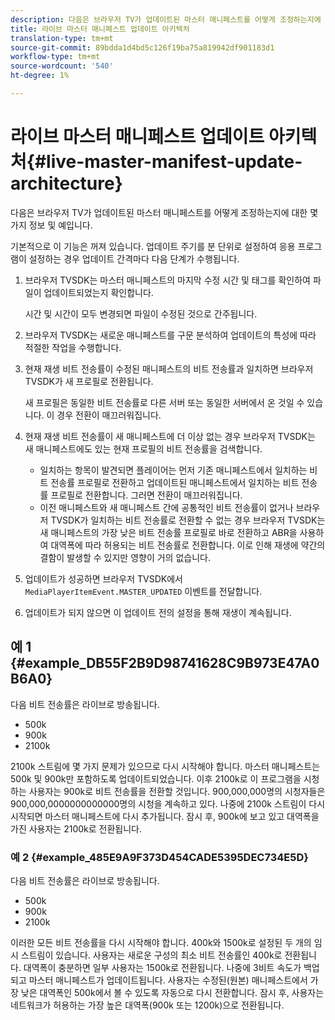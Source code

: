 ```yaml
---
description: 다음은 브라우저 TV가 업데이트된 마스터 매니페스트를 어떻게 조정하는지에 대한 몇 가지 정보 및 예입니다.
title: 라이브 마스터 매니페스트 업데이트 아키텍처
translation-type: tm+mt
source-git-commit: 89bdda1d4bd5c126f19ba75a819942df901183d1
workflow-type: tm+mt
source-wordcount: '540'
ht-degree: 1%

---
```



# 라이브 마스터 매니페스트 업데이트 아키텍처{#live-master-manifest-update-architecture}

다음은 브라우저 TV가 업데이트된 마스터 매니페스트를 어떻게 조정하는지에 대한 몇 가지 정보 및 예입니다.

기본적으로 이 기능은 꺼져 있습니다. 업데이트 주기를 분 단위로 설정하여 응용 프로그램이 설정하는 경우 업데이트 간격마다 다음 단계가 수행됩니다.

1. 브라우저 TVSDK는 마스터 매니페스트의 마지막 수정 시간 및 태그를 확인하여 파일이 업데이트되었는지 확인합니다.

   시간 및 시간이 모두 변경되면 파일이 수정된 것으로 간주됩니다.
1. 브라우저 TVSDK는 새로운 매니페스트를 구문 분석하여 업데이트의 특성에 따라 적절한 작업을 수행합니다.
1. 현재 재생 비트 전송률이 수정된 매니페스트의 비트 전송률과 일치하면 브라우저 TVSDK가 새 프로필로 전환됩니다.

   새 프로필은 동일한 비트 전송률로 다른 서버 또는 동일한 서버에서 온 것일 수 있습니다. 이 경우 전환이 매끄러워집니다.
1. 현재 재생 비트 전송률이 새 매니페스트에 더 이상 없는 경우 브라우저 TVSDK는 새 매니페스트에도 있는 현재 프로필의 비트 전송률을 검색합니다.

   * 일치하는 항목이 발견되면 플레이어는 먼저 기존 매니페스트에서 일치하는 비트 전송률 프로필로 전환하고 업데이트된 매니페스트에서 일치하는 비트 전송률 프로필로 전환합니다. 그러면 전환이 매끄러워집니다.
   * 이전 매니페스트와 새 매니페스트 간에 공통적인 비트 전송률이 없거나 브라우저 TVSDK가 일치하는 비트 전송률로 전환할 수 없는 경우 브라우저 TVSDK는 새 매니페스트의 가장 낮은 비트 전송률 프로필로 바로 전환하고 ABR을 사용하여 대역폭에 따라 허용되는 비트 전송률로 전환합니다. 이로 인해 재생에 약간의 결함이 발생할 수 있지만 영향이 거의 없습니다.

1. 업데이트가 성공하면 브라우저 TVSDK에서 `MediaPlayerItemEvent.MASTER_UPDATED` 이벤트를 전달합니다.
1. 업데이트가 되지 않으면 이 업데이트 전의 설정을 통해 재생이 계속됩니다.

## 예 1 {#example_DB55F2B9D98741628C9B973E47A0B6A0}

다음 비트 전송률은 라이브로 방송됩니다.

* 500k
* 900k
* 2100k

2100k 스트림에 몇 가지 문제가 있으므로 다시 시작해야 합니다. 마스터 매니페스트는 500k 및 900k만 포함하도록 업데이트되었습니다. 이후 2100k로 이 프로그램을 시청하는 사용자는 900k로 비트 전송률을 전환할 것입니다. 900,000,000명의 시청자들은 900,000,0000000000000명의 시청을 계속하고 있다. 나중에 2100k 스트림이 다시 시작되면 마스터 매니페스트에 다시 추가됩니다. 잠시 후, 900k에 보고 있고 대역폭을 가진 사용자는 2100k로 전환됩니다.

### 예 2 {#example_485E9A9F373D454CADE5395DEC734E5D}

다음 비트 전송률은 라이브로 방송됩니다.

* 500k
* 900k
* 2100k

이러한 모든 비트 전송률을 다시 시작해야 합니다. 400k와 1500k로 설정된 두 개의 임시 스트림이 있습니다. 사용자는 새로운 구성의 최소 비트 전송률인 400k로 전환됩니다. 대역폭이 충분하면 일부 사용자는 1500k로 전환됩니다. 나중에 3비트 속도가 백업되고 마스터 매니페스트가 업데이트됩니다. 사용자는 수정된(원본) 매니페스트에서 가장 낮은 대역폭인 500k에서 볼 수 있도록 자동으로 다시 전환합니다. 잠시 후, 사용자는 네트워크가 허용하는 가장 높은 대역폭(900k 또는 1200k)으로 전환됩니다.

<!-- 

WRITER: Add relref to api/psdk/asdoc-dhls_1.4/com/adobe/mediacore/events/MediaPlayerItemEvent.html#MASTER_UPDATED

 -->

